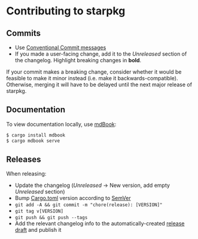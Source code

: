 # Contributing to starpkg

## Commits

- Use [Conventional Commit messages](https://www.conventionalcommits.org/en/v1.0.0-beta.4/)
- If you made a user-facing change, add it to the _Unreleased_ section of the changelog. Highlight breaking changes in **bold**.

If your commit makes a breaking change, consider whether it would be feasible to make it minor instead (i.e. make it backwards-compatible). Otherwise, merging it will have to be delayed until the next major release of starpkg.

## Documentation

To view documentation locally, use [mdBook](https://github.com/rust-lang/mdBook):

```sh
$ cargo install mdbook
$ cargo mdbook serve
```

## Releases

When releasing:

- Update the changelog (_Unreleased_ -> New version, add empty _Unreleased_ section)
- Bump [Cargo.toml](Cargo.toml) version according to [SemVer](https://semver.org/spec/v2.0.0.html)
- `git add -A && git commit -m "chore(release): [VERSION]"`
- `git tag v[VERSION]`
- `git push && git push --tags`
- Add the relevant changelog info to the automatically-created [release draft](https://github.com/nanaian/starpkg/releases) and publish it
